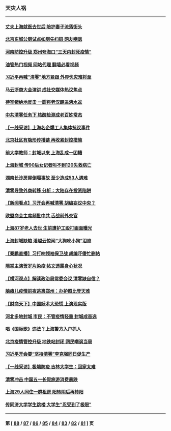### 天灾人祸
---
#### [丈夫上海就医去世后 陪护妻子流落街头](../../pages/ncid280/n13729307.md?05071645) 
#### [北京东城公厕试点如厕先扫码 网友嘲讽](../../pages/ncid280/n13729304.md?05071645) 
#### [河南防控升级 郑州夸海口“三天内封死疫情”](../../pages/ncid280/n13729004.md?05071645) 
#### [油管热门视频 网站代理 翻墙必看视频](http://209.222.30.114:81/youtube.html?05071645)
#### [习近平再喊“清零”地方紧跟 外界忧灾难将至](../../pages/ncid280/n13728778.md?05071645) 
#### [马云浙商大会演讲 成社交媒体热议焦点](../../pages/ncid280/n13728890.md?05071645) 
#### [待宰猪绝地反击 一脚将老汉踢进沸水盆](../../pages/ncid280/n13728801.md?05071645) 
#### [中共清零任务下 核酸检测成老百姓常态](../../pages/ncid280/n13728838.md?05071645) 
#### [【一线采访】上海名企爆工人集体抗议事件](../../pages/ncid280/n13728542.md?05071645) 
#### [北京社区有隐形传播链 再收紧封控措施](../../pages/ncid280/n13728596.md?05071645) 
#### [前大学教师：封城以来 上海乱成一团糟](../../pages/ncid280/n13728515.md?05071645) 
#### [上海封城 传90后女记者叫不到120失救病亡](../../pages/ncid280/n13728471.md?05071645) 
#### [湖南长沙房屋倒塌事故 至少造成53人遇难](../../pages/ncid280/n13728467.md?05071645) 
#### [清零导致外商转移 分析：大陆存在投资陷阱](../../pages/ncid280/n13728263.md?05071645) 
#### [【新闻看点】习开会再喊清零 胡编妄议中央？](../../pages/ncid280/n13728063.md?05071645) 
#### [欧盟商会主席频批中共 舌战前外交官](../../pages/ncid280/n13728265.md?05071645) 
#### [上海87岁老人去世 生前遭护工殴打画面曝光](../../pages/ncid280/n13728352.md?05071645) 
#### [上海封城缺粮 潘越云惊闻“大狗吃小狗”泪崩](../../pages/ncid280/n13728213.md?05071645) 
#### [【秦鹏直播】习打响领袖保卫战 胡编吓傻忙删帖](../../pages/ncid280/n13728243.md?05071645) 
#### [隋棠主演贺岁片染疫 帖文透露身心状况](../../pages/ncid280/n13728065.md?05071645) 
#### [【横河观点】解读政治局常委会议 清零缺自信？](../../pages/ncid280/n13728250.md?05071645) 
#### [脑瘫儿疫情前夜逃离郑州：办护照比登天难](../../pages/ncid280/n13728232.md?05071645) 
#### [【财商天下】中国妖术大恐慌 上演现实版](../../pages/ncid280/n13728067.md?05071645) 
#### [河北多地封城 市民：不管疫情轻重 封城成首选](../../pages/ncid280/n13728203.md?05071645) 
#### [唱《国际歌》违法？上海警方入户抓人](../../pages/ncid280/n13728139.md?05071645) 
#### [北京疫情管控升级 地铁站封闭 网民嘲讽当局](../../pages/ncid280/n13727925.md?05071645) 
#### [习近平开会要“坚持清零”李克强同日促生产](../../pages/ncid280/n13727950.md?05071645) 
#### [【一线采访】极端防疫 吉林大学生：回家太难](../../pages/ncid280/n13727730.md?05071645) 
#### [清零冲击 中国五一长假旅游消费暴跌](../../pages/ncid280/n13727808.md?05071645) 
#### [上海29人同住一群租房 阳转阴后再转阳](../../pages/ncid280/n13727639.md?05071645) 
#### [传同济大学学生跳楼 大学生“忍受到了极限”](../../pages/ncid280/n13727649.md?05071645) 

---
#### 第 [ [88](./88.md?05071645) / [87](./87.md?05071645) / [86](./86.md?05071645) / [85](./85.md?05071645) / [84](./84.md?05071645) / [83](./83.md?05071645) / [82](./82.md?05071645) / [81](./81.md?05071645) ] 页
